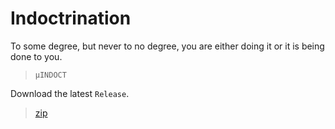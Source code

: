 # Indoctrination

To some degree, but never to no degree, you are either doing it or it is being done to you.

> `µINDOCT`

Download the latest `Release`.

>[zip](https://github.com/PersonHood/Inoctrination/archive/refs/tags/v1.0.zip)

